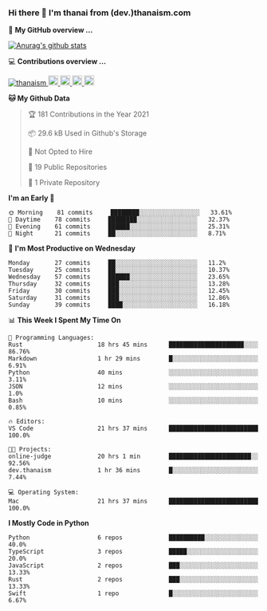 ### Hi there 👋 I'm thanai from (dev.)thanaism.com

<!-- バッジ関連 -->
<!--
メイン：https://shields.io/category/social
GitHub view：https://github.com/antonkomarev/github-profile-views-counter
Qiita contributions：https://qiita.com/mikkame/items/f2c60d9caf8a8e38ec50
 -->

🍎 **My GitHub overview ...**

<!-- GitHubトロフィー -->
<!--
https://github.com/ryo-ma/github-profile-trophy
 -->

<!-- [![trophy](https://github-profile-trophy.vercel.app/?username=thanaism)](https://github.com/thanaism/thanaism) -->

<!-- GitHubステータス -->
<!--
https://github.com/anuraghazra/github-readme-stats
 -->

[![Anurag's github stats](https://github-readme-stats.vercel.app/api?username=thanaism&count_private=true&show_icons=true)](https://github.com/thanaism/thanaism)

<!-- [![ReadMe Card](https://github-readme-stats.vercel.app/api/pin/?username=thanaism&repo=thanaism)](https://github.com/thanaism/thanaism) -->

<!-- Skill icons -->
<!--
https://rahuldkjain.github.io/gh-profile-readme-generator/
 -->

💻 **Contributions overview ...**

<p align="left">

  <a href="https://github.com/thanaism/thanaism/">
    <img src="https://komarev.com/ghpvc/?username=thanaism" alt="thanaism" />
  </a>
  <a href="http://twitter.com/okinawa__noodle">
    <img height="20" src="https://img.shields.io/twitter/follow/okinawa__noodle?label=Twitter&logo=twitter&style=flat" />
  </a>
  <a href="https://github.com/thanaism">
    <img height="20" src="https://img.shields.io/github/followers/thanaism?label=follow&logo=github&style=flat" />
  </a>
  <!-- <a href="https://www.reddit.com/user/thanaism">
    <img height="20" src="https://img.shields.io/reddit/user-karma/combined/thanaism?label=Reddit&logo=reddit&style=flat" />
  </a>
  <a href="https://stackoverflow.com/users/5720201/thanaism">
    <img height="20" src="https://img.shields.io/stackexchange/stackoverflow/r/5720201?label=StackOverflow&logo=stack-overflow&style=flat" /> -->
  </a>
  <a href="http://qiita.com/thanai">
    <img height="20" src="https://qiita-badge.apiapi.app/s/thanai/posts.svg" />
  </a>
  <//qiita.com/thanai">
    <img height="20" src="https://qiita-badge.apiapi.app/s/thanai/contributions.svg" />
  </a>
</p>

<!--START_SECTION:waka-->
**🐱 My Github Data** 

> 🏆 181 Contributions in the Year 2021
 > 
> 📦 29.6 kB Used in Github's Storage 
 > 
> 🚫 Not Opted to Hire
 > 
> 📜 19 Public Repositories 
 > 
> 🔑 1 Private Repository 
 > 
**I'm an Early 🐤** 

```text
🌞 Morning    81 commits     ████████░░░░░░░░░░░░░░░░░   33.61% 
🌆 Daytime    78 commits     ████████░░░░░░░░░░░░░░░░░   32.37% 
🌃 Evening    61 commits     ██████░░░░░░░░░░░░░░░░░░░   25.31% 
🌙 Night      21 commits     ██░░░░░░░░░░░░░░░░░░░░░░░   8.71%

```
📅 **I'm Most Productive on Wednesday** 

```text
Monday       27 commits     ██░░░░░░░░░░░░░░░░░░░░░░░   11.2% 
Tuesday      25 commits     ██░░░░░░░░░░░░░░░░░░░░░░░   10.37% 
Wednesday    57 commits     ██████░░░░░░░░░░░░░░░░░░░   23.65% 
Thursday     32 commits     ███░░░░░░░░░░░░░░░░░░░░░░   13.28% 
Friday       30 commits     ███░░░░░░░░░░░░░░░░░░░░░░   12.45% 
Saturday     31 commits     ███░░░░░░░░░░░░░░░░░░░░░░   12.86% 
Sunday       39 commits     ████░░░░░░░░░░░░░░░░░░░░░   16.18%

```


📊 **This Week I Spent My Time On** 

```text
💬 Programming Languages: 
Rust                     18 hrs 45 mins      █████████████████████░░░░   86.76% 
Markdown                 1 hr 29 mins        █░░░░░░░░░░░░░░░░░░░░░░░░   6.91% 
Python                   40 mins             ░░░░░░░░░░░░░░░░░░░░░░░░░   3.11% 
JSON                     12 mins             ░░░░░░░░░░░░░░░░░░░░░░░░░   1.0% 
Bash                     10 mins             ░░░░░░░░░░░░░░░░░░░░░░░░░   0.85%

🔥 Editors: 
VS Code                  21 hrs 37 mins      █████████████████████████   100.0%

🐱‍💻 Projects: 
online-judge             20 hrs 1 min        ███████████████████████░░   92.56% 
dev.thanaism             1 hr 36 mins        █░░░░░░░░░░░░░░░░░░░░░░░░   7.44%

💻 Operating System: 
Mac                      21 hrs 37 mins      █████████████████████████   100.0%

```

**I Mostly Code in Python** 

```text
Python                   6 repos             ██████████░░░░░░░░░░░░░░░   40.0% 
TypeScript               3 repos             █████░░░░░░░░░░░░░░░░░░░░   20.0% 
JavaScript               2 repos             ███░░░░░░░░░░░░░░░░░░░░░░   13.33% 
Rust                     2 repos             ███░░░░░░░░░░░░░░░░░░░░░░   13.33% 
Swift                    1 repo              █░░░░░░░░░░░░░░░░░░░░░░░░   6.67%

```



<!--END_SECTION:waka-->
